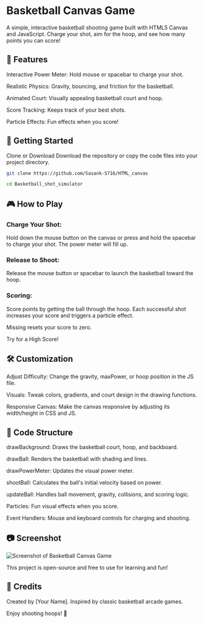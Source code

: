 # Basketball Canvas Game
A simple, interactive basketball shooting game built with HTML5 Canvas and JavaScript. Charge your shot, aim for the hoop, and see how many points you can score!



## 🏀 Features
Interactive Power Meter: Hold mouse or spacebar to charge your shot.

Realistic Physics: Gravity, bouncing, and friction for the basketball.

Animated Court: Visually appealing basketball court and hoop.

Score Tracking: Keeps track of your best shots.

Particle Effects: Fun effects when you score!



## 🚀 Getting Started
 Clone or Download
Download the repository or copy the code files into your project directory.
```bash
git clone https://github.com/Sasank-5716/HTML_canvas
```
```bash
cd Basketball_shot_simulator
```



## 🎮 How to Play
### Charge Your Shot:

Hold down the mouse button on the canvas or press and hold the spacebar to charge your shot. The power meter will fill up.

### Release to Shoot:

Release the mouse button or spacebar to launch the basketball toward the hoop.

### Scoring:

Score points by getting the ball through the hoop. Each successful shot increases your score and triggers a particle effect.

Missing resets your score to zero.

Try for a High Score!



## 🛠️ Customization
Adjust Difficulty: Change the gravity, maxPower, or hoop position in the JS file.

Visuals: Tweak colors, gradients, and court design in the drawing functions.

Responsive Canvas: Make the canvas responsive by adjusting its width/height in CSS and JS.



## 📄 Code Structure
drawBackground: Draws the basketball court, hoop, and backboard.

drawBall: Renders the basketball with shading and lines.

drawPowerMeter: Updates the visual power meter.

shootBall: Calculates the ball's initial velocity based on power.

updateBall: Handles ball movement, gravity, collisions, and scoring logic.

Particles: Fun visual effects when you score.

Event Handlers: Mouse and keyboard controls for charging and shooting.



## 📷 Screenshot
![Screenshot of Basketball Canvas Game]()

This project is open-source and free to use for learning and fun!



## 🙏 Credits
Created by [Your Name]. Inspired by classic basketball arcade games.

Enjoy shooting hoops! 🏀
